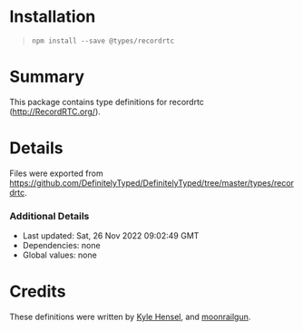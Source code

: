 # Installation
> `npm install --save @types/recordrtc`

# Summary
This package contains type definitions for recordrtc (http://RecordRTC.org/).

# Details
Files were exported from https://github.com/DefinitelyTyped/DefinitelyTyped/tree/master/types/recordrtc.

### Additional Details
 * Last updated: Sat, 26 Nov 2022 09:02:49 GMT
 * Dependencies: none
 * Global values: none

# Credits
These definitions were written by [Kyle Hensel](https://github.com/k-yle), and [moonrailgun](https://github.com/moonrailgun).
